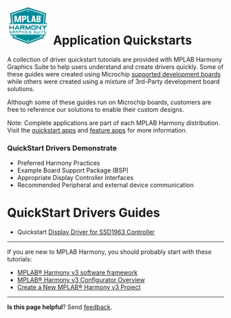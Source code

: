 # ![Microchip Technology](images/mhgs.png)  Application Quickstarts

A collection of driver quickstart tutorials are provided with MPLAB Harmony Graphics Suite to help users understand and create drivers quickly. Some of these guides were created using Microchip [supported development boards](https://github.com/Microchip-MPLAB-Harmony/gfx/wiki/Supported-Development-Boards)  while others were created using a mixture of 3rd-Party development board solutions.

Although some of these guides run on Microchip boards, customers are free to reference our solutions to enable their custom designs.

Note: Complete applications are part of each MPLAB Harmony distribution. Visit the [quickstart apps](https://github.com/Microchip-MPLAB-Harmony/gfx/tree/master/apps) and [feature apps](https://github.com/Microchip-MPLAB-Harmony/gfx_apps/tree/master/apps) for more information.

### QuickStart Drivers Demonstrate
* Preferred Harmony Practices
* Example Board Support Package (BSP)
* Appropriate Display Controller Interfaces
* Recommended Peripheral and external device communication

# QuickStart Drivers Guides
* Quickstart [Display Driver for SSD1963 Controller](https://github.com/Microchip-MPLAB-Harmony/gfx/wiki/Quickstart-SSD1963-Display-Driver)

***

If you are new to MPLAB Harmony, you should probably start with these tutorials:

* [MPLAB® Harmony v3 software framework](https://microchipdeveloper.com/harmony3:start)
* [MPLAB® Harmony v3 Configurator Overview](https://microchipdeveloper.com/harmony3:mhc-overview)
* [Create a New MPLAB® Harmony v3 Project](https://microchipdeveloper.com/harmony3:new-proj)

***

**Is this page helpful**? Send [feedback](https://github.com/Microchip-MPLAB-Harmony/gfx/wiki/issues).
